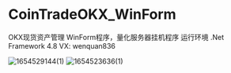 # CoinTradeOKX_WinForm
OKX现货资产管理 WinForm程序，量化服务器挂机程序 
运行环境 .Net Framework 4.8
VX: wenquan836 

![1654529144(1)](https://user-images.githubusercontent.com/3815703/172192411-69a9dd20-9b39-4393-909f-bc96cb81be86.png)
![1654523636(1)](https://user-images.githubusercontent.com/3815703/172192431-2622d3e3-50a0-4346-972d-f6088d4db933.png)
